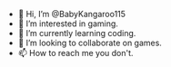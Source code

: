 - 👋 Hi, I’m @BabyKangaroo115
- 👀 I’m interested in gaming.
- 🌱 I’m currently learning coding.
- 💞️ I’m looking to collaborate on games.
- 📫 How to reach me you don't.

<!---
BabyKangaroo115/BabyKangaroo115 is a ✨ special ✨ repository because its `README.md` (this file) appears on your GitHub profile.
You can click the Preview link to take a look at your changes.
--->
